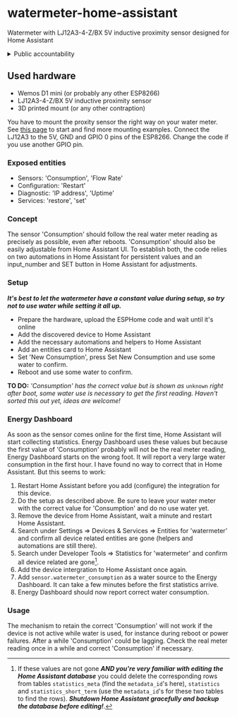 # watermeter-home-assistant
Watermeter with LJ12A3-4-Z/BX 5V inductive proximity sensor designed for Home Assistant

<details>
<summary>Public accountability</summary>
<i>As I started with a watermeter sensor for Home Assistant, I wanted an ESPHome one that tracks and follows the real water meter reading exactly. Since my knowledge of ESPHome is not yet to be called extensive, I searched around. No solution fitted my idea completely, so I assembled the code that you will find here from numerous samples and added some of my own. Thx all for sharing!</i>
</details>

## Used hardware
+ Wemos D1 mini (or probably any other ESP8266)
+ LJ12A3-4-Z/BX 5V inductive proximity sensor
+ 3D printed mount (or any other contraption)

You have to mount the proxity sensor the right way on your water meter. See [this page](https://www.home-assistant.io/docs/energy/water/) to start and find more mounting examples. Connect the LJ12A3 to the 5V, GND and GPIO 0 pins of the ESP8266. Change the code if you use another GPIO pin.

### Exposed entities
+ Sensors: 'Consumption', 'Flow Rate'
+ Configuration: 'Restart'
+ Diagnostic: 'IP address', 'Uptime'
+ Services: 'restore', 'set'

### Concept
The sensor 'Consumption' should follow the real water meter reading as precisely as possible, even after reboots. 'Consumption' should also be easily adjustable from Home Assistant UI. To establish both, the code relies on two automations in Home Assistant for persistent values and an input_number and SET button in Home Assistant for adjustments.

### Setup
***It's best to let the watermeter have a constant value during setup, so try not to use water while setting it all up.***

+ Prepare the hardware, upload the ESPHome code and wait until it's online
+ Add the discovered device to Home Assistant
+ Add the necessary automations and helpers to Home Assistant
+ Add an entities card to Home Assistant
+ Set 'New Consumption', press Set New Consumption and use some water to confirm.
+ Reboot and use some water to confirm.

**TO DO:** _'Consumption' has the correct value but is shown as_ `unknown` _right after boot, some water use is necessary to get the first reading. Haven't sorted this out yet, ideas are welcome!_

### Energy Dashboard
As soon as the sensor comes online for the first time, Home Assistant will start collecting statistics. Energy Dashboard uses these values but because the first value of 'Consumption' probably will not be the real meter reading, Energy Dashboard starts on the wrong foot. It will report a very large water consumption in the first hour. I have found no way to correct that in Home Assistant. But this seems to work:

1. Restart Home Assistant before you add (configure) the integration for this device.
2. Do the setup as described above. Be sure to leave your water meter with the correct value for 'Consumption' and do no use water yet.
3. Remove the device from Home Assistant, wait a minute and restart Home Assistant.
4. Search under Settings => Devices & Services => Entities for 'watermeter' and confirm all device related entities are gone (helpers and automations are still there).
5. Search under Developer Tools => Statistics for 'watermeter' and confirm all device related are gone[^1].
6. Add the device intergration to Home Assistant once again.
7. Add `sensor.watermeter_consumption` as a water source to the Energy Dashboard. It can take a few minutes before the first statistics arrive.
8. Energy Dashboard should now report correct water consumption.

### Usage
The mechanism to retain the correct 'Consumption' will not work if the device is not active while water is used, for instance during reboot or power failures. After a while 'Consumption' could be lagging. Check the real meter reading once in a while and correct 'Consumption' if necessary.

[^1]: If these values are not gone ***AND you're very familiar with editing the Home Assistant database*** you could delete the corresponding rows from tables `statistics_meta` (find the `metadata_id`'s here), `statistics` and `statistics_short_term` (use the `metadata_id`'s for these two tables to find the rows). ***Shutdown Home Assistant gracefully and backup the database before editing!***.
